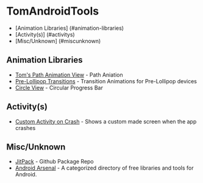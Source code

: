 # TomAndroidTools
* [Animation Libraries] (#animation-libraries)
* [Activity(s)] (#activitys)
* [Misc/Unknown] (#miscunknown)

## Animation Libraries
* [Tom's Path Animation View](https://github.com/tspaulding0222/TomAndroidAnimatePathView) - Path Aniation
* [Pre-Lollipop Transitions](https://github.com/takahirom/PreLollipopTransition) - Transition Animations for Pre-Lollipop devices
* [Circle View](https://github.com/jakob-grabner/Circle-Progress-View) - Circular Progress Bar

## Activity(s)
* [Custom Activity on Crash](https://github.com/Ereza/CustomActivityOnCrash) - Shows a custom made screen when the app crashes

## Misc/Unknown
* [JitPack](https://jitpack.io/) - Github Package Repo
* [Android Arsenal](https://android-arsenal.com/) - A categorized directory of free libraries and tools for Android.

